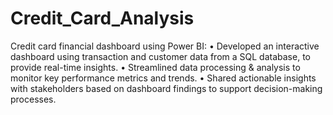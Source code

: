 # Credit_Card_Analysis
Credit card financial dashboard using Power BI: • Developed an interactive dashboard using transaction and customer data from a SQL database, to provide real-time insights. • Streamlined data processing & analysis to monitor key performance metrics and trends. • Shared actionable insights with stakeholders based on dashboard findings to support decision-making processes.
